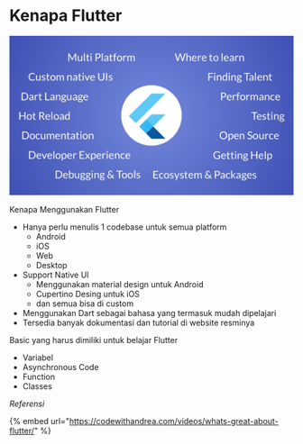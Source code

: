 # Kenapa Flutter

![Why Flutter](.gitbook/assets/flutter-radial-topics.jpg)

Kenapa Menggunakan Flutter

* Hanya perlu menulis 1 codebase untuk semua platform
  * Android
  * iOS
  * Web
  * Desktop
* Support Native UI 
  * Menggunakan material design untuk Android
  * Cupertino Desing untuk iOS
  * dan semua bisa di custom
* Menggunakan Dart sebagai bahasa yang termasuk mudah dipelajari
* Tersedia banyak dokumentasi dan tutorial di website resminya

Basic yang harus dimiliki untuk belajar Flutter

* Variabel
* Asynchronous Code
* Function
* Classes



_Referensi_

{% embed url="https://codewithandrea.com/videos/whats-great-about-flutter/" %}



